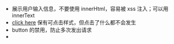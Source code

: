 * 展示用户输入信息，不要使用 innerHtml，容易被 xss 注入；可以用 innerText
* <a href="javascript:void(0)">click here</a>  保有可点击样式，但点击了什么都不会发生
* button 的禁用，防止多次发出请求
*
